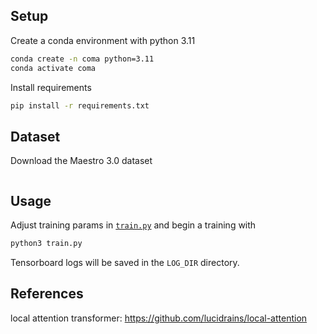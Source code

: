 ## Setup

Create a conda environment with python 3.11

```bash
conda create -n coma python=3.11
conda activate coma
```

Install requirements

```bash
pip install -r requirements.txt
```

## Dataset

Download the Maestro 3.0 dataset

```bash

```

## Usage

Adjust training params in [`train.py`](/train.py) and begin a training with

```bash
python3 train.py
```

Tensorboard logs will be saved in the `LOG_DIR` directory.

## References

local attention transformer: https://github.com/lucidrains/local-attention